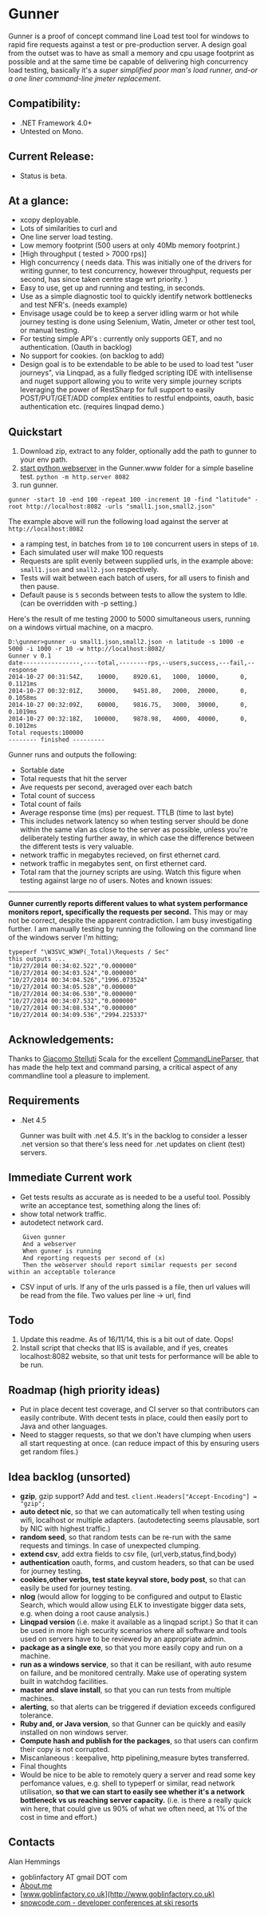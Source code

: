 Gunner
====

Gunner is a proof of concept command line Load test tool for windows to rapid fire requests against a test or pre-production server. 
A design goal from the outset was to have as small a memory and cpu usage footprint as possible and at the same time be capable of delivering high concurrency load testing, basically it's a *super simplified poor man's load runner, and-or a one liner command-line jmeter replacement*.

Compatibility:
---
- .NET Framework 4.0+
- Untested on Mono.  

Current Release:
---
- Status is beta.

At a glance:
---
- xcopy deployable.
- Lots of similarities to curl and 
- One line server load testing.
- Low memory footprint (500 users at only 40Mb memory footprint.)
- [High throughput ( tested > 7000 rps)]
- High concurrency ( needs data. This was initially one of the drivers for writing gunner, to test concurrency, however throughput, requests per second, has since taken centre stage wrt priority. )
- Easy to use, get up and running and testing, in seconds.
- Use as a simple diagnostic tool to quickly identify network bottlenecks and test NFR's. (needs example)
- Envisage usage could be to keep a server idling warm or hot while journey testing is done using Selenium, Watin, Jmeter or other test tool, or manual testing.
- For testing simple API's : currently only supports GET, and no authentication. (Oauth in backlog)
- No support for cookies. (on backlog to add)
- Design goal is to be extendable to be able to be used to load test "user journeys", via Linqpad, as a fully fledged scripting IDE with intellisense and nuget support allowing you to write very simple journey scripts leveraging the power of RestSharp for full support to easily POST/PUT/GET/ADD complex entities to restful endpoints, oauth, basic authentication etc. (requires linqpad demo.)

Quickstart
----------

1.	Download zip, extract to any folder, optionally add the path to gunner to your env path.
1.  [start python webserver](https://stackoverflow.com/questions/17351016/set-up-python-simplehttpserver-on-windows) in the Gunner.www folder for a simple baseline test. `python -m http.server 8082`
1.	run gunner.

``gunner -start 10 -end 100 -repeat 100 -increment 10 -find "latitude" -root http://localhost:8082 -urls "small1.json,small2.json"`` 

The example above will run the following load against the server at ``http://localhost:8082`` 

- a ramping test, in batches from ``10`` to ``100`` concurrent users in steps of ``10``.
- Each simulated user will make 100 requests 
- Requests are split evenly between supplied urls, in the example above: ``small1.json`` and ``small2.json`` respectively.
- Tests will wait between each batch of users, for all users to finish and then pause.
- Default pause is ``5`` seconds between tests to allow the system to Idle. (can be overridden with -p setting.)

Here's the result of me testing 2000 to 5000 simultaneous users, running on a windows virtual machine, on a macpro.

	D:\gunner>gunner -u small1.json,small2.json -n latitude -s 1000 -e 5000 -i 1000 -r 10 -w http://localhost:8082/
	Gunner v 0.1
	date----------------,----total,--------rps,--users,success,---fail,--response
	2014-10-27 00:31:54Z,    10000,    8920.61,   1000,  10000,      0,  0.1121ms
	2014-10-27 00:32:01Z,    30000,    9451.80,   2000,  20000,      0,  0.1058ms
	2014-10-27 00:32:09Z,    60000,    9816.75,   3000,  30000,      0,  0.1019ms
	2014-10-27 00:32:18Z,   100000,    9878.98,   4000,  40000,      0,  0.1012ms
	Total requests:100000
	-------- finished ---------
 
Gunner runs and outputs the following:

- Sortable date
- Total requests that hit the server
- Ave requests per second, averaged over each batch
- Total count of success
- Total count of fails
- Average response time (ms) per request. TTLB (time to last byte)
 - This includes network latency so when testing server should be done within the same vlan as close to the server as possible, unless you're deliberately testing further away, in which case the difference between the different tests is very valuable.
- network traffic in megabytes recieved, on first ethernet card.
- network traffic in megabytes sent, on first ethernet card.
- Total ram that the journey scripts are using. Watch this figure when testing against large no of users.
Notes and known issues:
---
__**Gunner currently reports different values to what system performance monitors report, specifically the requests per second.**__ This may or may not be correct, despite the apparent contradiction. I am busy investigating further. I am manually testing by running the following on the command line of the windows server I'm hitting;


	typeperf "\W3SVC_W3WP(_Total)\Requests / Sec"
	this outputs ... 
	"10/27/2014 00:34:02.522","0.000000"
	"10/27/2014 00:34:03.524","0.000000"
	"10/27/2014 00:34:04.526","1996.073524"
	"10/27/2014 00:34:05.528","0.000000"
	"10/27/2014 00:34:06.530","0.000000"
	"10/27/2014 00:34:07.532","0.000000"
	"10/27/2014 00:34:08.534","0.000000"
	"10/27/2014 00:34:09.536","2994.225337"



Acknowledgements:
---
Thanks to [Giacomo Stelluti](https://github.com/gsscoder) Scala for the excellent [CommandLineParser](https://github.com/gsscoder/commandline/wiki/Quickstart), that has made the help text and command parsing, a critical aspect of any commandline tool a pleasure to implement.


Requirements
---
* .Net 4.5

  Gunner was built with .net 4.5. It's in the backlog to consider a lesser .net version so that there's less need for .net updates on client (test) servers.


Immediate Current work
---
 - Get tests results as accurate as is needed to be a useful tool. Possibly write an acceptance test, something along the lines of:
 - show total network traffic. 
 - autodetect network card.
```
	Given gunner 
	And a webserver
	When gunner is running 
	And reporting requests per second of (x)
	Then the webserver should report similar requests per second within an acceptable tolerance  
```

 - CSV input of urls. If any of the urls passed is a file, then url values will be read from the file. Two values per line -> url, find
 
Todo
---

1. Update this readme. As of 16/11/14, this is a bit out of date. Oops!
1. Install script that checks that IIS is available, and if yes, creates localhost:8082 website, so that unit tests for performance will be able to be run.

Roadmap (high priority ideas)
---

 - Put in place decent test coverage, and CI server so that contributors can easily contribute. With decent tests in place, could then easily port to Java and other languages.
 - Need to stagger requests, so that we don't have clumping when users all start requesting at once. (can reduce impact of this by ensuring users get random files.)


Idea backlog (unsorted)
---
  - __gzip__, gzip support? Add and test. ``client.Headers["Accept-Encoding"] = "gzip";``
  - __auto detect nic__, so that we can automatically tell when testing using wifi, localhost or multiple adapters. (autodetecting seems plausable, sort by NIC with highest traffic.)
  - __random seed__, so that random tests can be re-run with the same requests and timings. In case of unexpected clumping.
  - __extend csv__, add extra fields to csv file, (url,verb,status,find,body)
  - __authentication__ oauth, forms, and custom headers, so that can be used for journey testing.
  - __cookies,other verbs, test state keyval store, body post__, so that can easily be used for journey testing.
  - __nlog__ (would allow for logging to be configured and output to Elastic Search, which would allow using ELK to investigate bigger data sets, e.g. when doing a root cause analysis.)
  - __Linqpad version__ (i.e. make it available as a linqpad script.) So that it can be used in more high security scenarios where all software and tools used on servers have to be reviewed by an appropriate admin. 
  - __package as a single exe__, so that you more easily copy and run on a machine.
  - __run as a windows service__, so that it can be resiliant, with auto resume on failure, and be monitored centrally. Make use of operating system built in watchdog facilities.
  - __master and slave install__, so that you can run tests from multiple machines.
  - __alerting__, so that alerts can be triggered if deviation exceeds configured tolerance.
  - __Ruby and, or Java version__, so that Gunner can be quickly and easily installed on non windows server. 
  - __Compute hash and publish for the packages__, so that users can confirm their copy is not corrupted.
  - Miscanlaneous : keepalive, http pipelining,measure bytes transferred. 
  - Final thoughts
   - Would be nice to be able to remotely query a server and read some key perfomance values, e.g. shell to typeperf or similar, read network utilisation, __so that we can start to easily see whether it's a network bottleneck vs us reaching server capacity.__ (i.e. is there a really quick win here, that could give us 90% of what we often need, at 1% of the cost in time and effort.)
 

Contacts
---
Alan Hemmings

  - goblinfactory AT gmail DOT com
  - [About.me](http://about.me/alanhemmings)
  - [www.goblinfactory.co.uk](http://www.goblinfactory.co.uk)
  - [snowcode.com - developer conferences at ski resorts](http://www.snowcode.com)